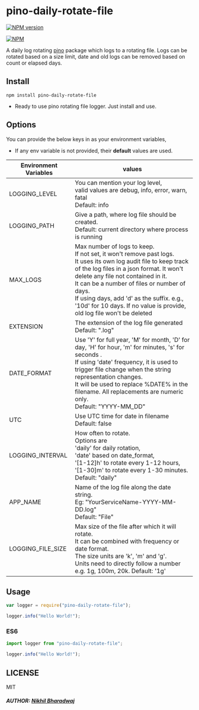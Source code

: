 # pino-daily-rotate-file

[![NPM version][npm-image]][npm-url]

[![NPM](https://nodei.co/npm/pino-daily-rotate-file.png)](https://nodei.co/npm/pino-daily-rotate-file/)

A daily log rotating [pino](https://github.com/nikhilbharadwaj005/pino-daily-rotate-file) package which logs to a rotating file.
Logs can be rotated based on a size limit, date and old logs can be removed based on count or elapsed days.

## Install

```
npm install pino-daily-rotate-file
```

- Ready to use pino rotating file logger. Just install and use.

## Options

You can provide the below keys in as your environment variables,

- If any env variable is not provided, their **default** values are used.
  <br>

| Environment Variables | values                                                                                                                                                                                                                                                                                                                                                                                |
| --------------------- | ------------------------------------------------------------------------------------------------------------------------------------------------------------------------------------------------------------------------------------------------------------------------------------------------------------------------------------------------------------------------------------- |
| LOGGING_LEVEL         | You can mention your log level, <br>valid values are debug, info, error, warn, fatal <br>Default: info                                                                                                                                                                                                                                                                                |
| LOGGING_PATH          | Give a path, where log file should be created. <br> Default: current directory where process is running                                                                                                                                                                                                                                                                               |
| MAX_LOGS              | Max number of logs to keep. <br>If not set, it won't remove past logs. <br> It uses its own log audit file to keep track of the log files in a json format. It won't delete any file not contained in it. <br>It can be a number of files or number of days. <br>If using days, add 'd' as the suffix. e.g., '10d' for 10 days. If no value is provide, old log file won't be deleted |
| EXTENSION             | The extension of the log file generated<br> Default: ".log"                                                                                                                                                                                                                                                                                                                           |
| DATE_FORMAT           | Use 'Y' for full year, 'M' for month, 'D' for day, 'H' for hour, 'm' for minutes, 's' for seconds .<br> If using 'date' frequency, it is used to trigger file change when the string representation changes.<br> It will be used to replace %DATE% in the filename. All replacements are numeric only. <br> Default: "YYYY-MM_DD"                                                     |
| UTC                   | Use UTC time for date in filename <br>Default: false                                                                                                                                                                                                                                                                                                                                  |
| LOGGING_INTERVAL      | How often to rotate. <br> Options are <br>'daily' for daily rotation, <br>'date' based on date_format, <br>'[1-12]h' to rotate every 1-12 hours, <br>'[1-30]m' to rotate every 1-30 minutes. <br> Default: "daily"                                                                                                                                                                    |
| APP_NAME              | Name of the log file along the date string.<br> Eg: "YourServiceName-YYYY-MM-DD.log" <br> Default: "File"                                                                                                                                                                                                                                                                             |
| LOGGING_FILE_SIZE     | Max size of the file after which it will rotate. <br> It can be combined with frequency or date format. <br> The size units are 'k', 'm' and 'g'. <br> Units need to directly follow a number e.g. 1g, 100m, 20k. Default: '1g'                                                                                                                                                       |

## Usage

```js
var logger = require("pino-daily-rotate-file");

logger.info("Hello World!");
```

### ES6

```js
import logger from "pino-daily-rotate-file";

logger.info("Hello World!");
```

## LICENSE

MIT

##### AUTHOR: [Nikhil Bharadwaj](https://github.com/nikhilbharadwaj005/pino-daily-rotate-file)

[npm-image]: https://badge.fury.io/js/pino-daily-rotate-file.svg
[npm-url]: https://npmjs.org/package/pino-daily-rotate-file
